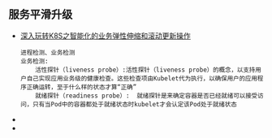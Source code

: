 ## 服务平滑升级
- [深入玩转K8S之智能化的业务弹性伸缩和滚动更新操作](https://blog.51cto.com/devingeng/2137289)
    ```
    进程检测、业务检测
    业务检测:
        活性探针（liveness probe）:活性探针（liveness probe）的概念，以支持用户自己实现应用业务级的健康检查。这些检查项由Kubelet代为执行，以确保用户的应用程序正确运转，至于什么样的状态才算“正确”
        就绪探针（readiness probe）:  就绪探针是来确定容器是否已经就绪可以接受访问，只有当Pod中的容器都处于就绪状态时kubelet才会认定该Pod处于就绪状态
    ```
- []()
- []()
```

```